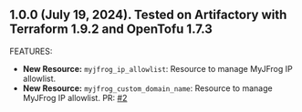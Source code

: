 ## 1.0.0 (July 19, 2024). Tested on Artifactory  with Terraform 1.9.2 and OpenTofu 1.7.3

FEATURES:

* **New Resource:** `myjfrog_ip_allowlist`: Resource to manage MyJFrog IP allowlist.
* **New Resource:** `myjfrog_custom_domain_name`: Resource to manage MyJFrog IP allowlist. PR: [#2](https://github.com/jfrog/terraform-provider-myjfrog/pull/2)
